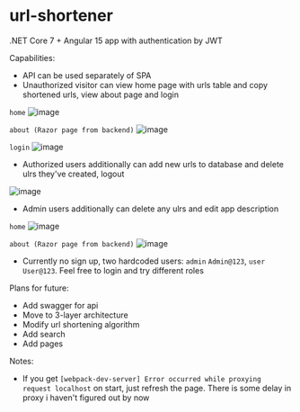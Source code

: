 # url-shortener
.NET Core 7 + Angular 15 app with authentication by JWT

Capabilities:
  - API can be used separately of SPA
  - Unauthorized visitor can view home page with urls table and copy shortened urls, view about page and login

`home`
![image](https://github.com/londarq/url-shortener/assets/80911856/de0fb543-b836-4e29-bfba-38b76b722292)

`about (Razor page from backend)`
![image](https://github.com/londarq/url-shortener/assets/80911856/25484fa1-8cfc-4c5e-bf07-76cd2f12d62a)

`login`
![image](https://github.com/londarq/url-shortener/assets/80911856/375fe59c-83e3-456c-80bc-949d7ee9e348)

  - Authorized users additionally can add new urls to database and delete ulrs they've created, logout

![image](https://github.com/londarq/url-shortener/assets/80911856/f81f6541-63eb-4f52-8e90-12c3b2ff8296)

  - Admin users additionally can delete any ulrs and edit app description

`home`
![image](https://github.com/londarq/url-shortener/assets/80911856/aca2a927-c129-42d4-9bec-70c59ace6b7d)

`about (Razor page from backend)`
![image](https://github.com/londarq/url-shortener/assets/80911856/51bcf781-a1ae-4b7d-9191-c7e92aedc849)
  - Currently no sign up, two hardcoded users: `admin` `Admin@123`, `user` `User@123`. Feel free to login and try different roles

Plans for future:
  - Add swagger for api
  - Move to 3-layer architecture
  - Modify url shortening algorithm
  - Add search
  - Add pages

Notes:
  - If you get `[webpack-dev-server] Error occurred while proxying request localhost` on start, just refresh the page. There is some delay in proxy i haven't figured out by now
